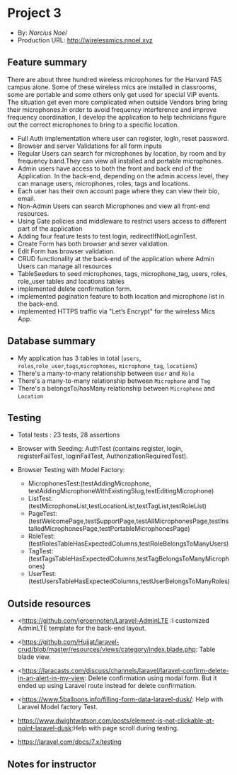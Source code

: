 
# Project 3

+ By: *Norcius Noel*
+ Production URL: <http://wirelessmics.nnoel.xyz>

## Feature summary

There are about three hundred wireless microphones for the Harvard FAS campus alone. Some of these wireless mics are installed in classrooms, some are portable and some others only get used for special VIP events. The situation get even more complicated when outside Vendors bring bring their microphones.In order to avoid frequency interference and improve frequency coordination, I develop the application to help technicians figure out the correct microphones to bring to a specific location.

+ Full Auth implementation where user can register, logIn, reset password.
+ Browser and server Validations for all form inputs
+ Regular Users can search for microphones by location, by room and by frequency band.They can view all installed and portable microphones. 
+ Admin users have access to both the front and back end of the Application. In the back-end, depending on the admin access level, they can manage users, microphones, roles, tags and locations.
+ Each user has their own account page where they can view their bio, email.
+ Non-Admin Users can search Microphones and view all front-end resources.
+ Using Gate policies and middleware to restrict users access to different part of the application
+ Adding four feature tests to test login, redirectIfNotLoginTest.
+ Create Form has both browser and sever validation.
+ Edit Form has browser validation.
+ CRUD functionality at the back-end of the application where Admin Users can manage all resources
+ TableSeeders to seed microphones, tags, microphone_tag, users, roles, role_user tables and locations tables
+ implemented delete confirmation form.
+ implemented pagination feature to both location and microphone list in the back-end.
+ implemented HTTPS traffic via "Let’s Encrypt" for the wireless Mics App.

## Database summary

+ My application has 3 tables in total (`users`, `roles`,`role_user`,`tags`,`microphones`, `microphone_tag`, `locations`)
+ There's a many-to-many relationship between `User` and `Role`
+ There's a many-to-many relationship between `Microphone` and `Tag`
+ There's a belongsTo/hasMany relationship between `Microphone` and `Location`

## Testing

+ Total tests : 23 tests, 28 assertions

+ Browser with Seeding: AuthTest (contains register, login, registerFailTest, loginFailTest, AuthorizationRequiredTest).

+ Browser Testing with Model Factory:
  + MicrophonesTest:(testAddingMicrophone, testAddingMicrophoneWithExistingSlug,testEditingMicrophone)
  + ListTest:(testMicrophoneList,testLocationList,testTagList,testRoleList)
  + PageTest:(testWelcomePage,testSupportPage,testAllMicrophonesPage,testInstalledMicrophonesPage,testPortableMicrophonesPage)
  + RoleTest:(testRolesTableHasExpectedColumns,testRoleBelongsToManyUsers)
  + TagTest: (testTagsTableHasExpectedColumns,testTagBelongsToManyMicrophones)
  + UserTest: (testUsersTableHasExpectedColumns,testUserBelongsToManyRoles)

## Outside resources

+ <<https://github.com/jeroennoten/Laravel-AdminLTE> :I customized AdminLTE template for the back-end layout.

+ <<https://github.com/Hujjat/laravel-crud/blob/master/resources/views/category/index.blade.php>: Table blade view.

+ <<https://laracasts.com/discuss/channels/laravel/laravel-confirm-delete-in-an-alert-in-my-view>: Delete confirmation using modal form. But it ended up using Laravel route instead for delete confirmation.

+ <<https://www.5balloons.info/filling-form-data-laravel-dusk/>: Help with Laravel Model factory Test.

+ <https://www.dwightwatson.com/posts/element-is-not-clickable-at-point-laravel-dusk>:Help with page scroll during testing.

+ <https://laravel.com/docs/7.x/testing>


## Notes for instructor
